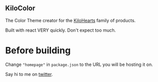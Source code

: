 ## KiloColor

The Color Theme creator for the [KiloHearts](http://www.kilohearts.com) family of products.

Built with react VERY quickly. Don't expect too much.

# Before building
Change `"homepage"` in `package.json` to the URL you will be hosting it on.

Say hi to me on [twitter](https://twitter.com/8bitpimp).
